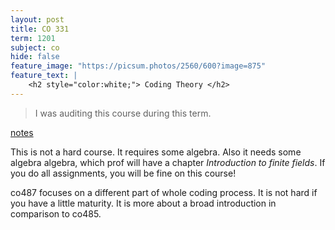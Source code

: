 ```yaml
---
layout: post
title: CO 331
term: 1201
subject: co
hide: false
feature_image: "https://picsum.photos/2560/600?image=875"
feature_text: |
    <h2 style="color:white;"> Coding Theory </h2>
---
```


 > I was auditing this course during this term.

[notes](/pdfs/1201/co331.pdf)

This is not a hard course. It requires some algebra. Also it needs some algebra algebra, which prof will have a chapter *Introduction to finite fields*. If you do all assignments, you will be fine on this course!

co487 focuses on a different part of whole coding process. It is not hard if you have a little maturity. It is more about a broad introduction in comparison to co485.
